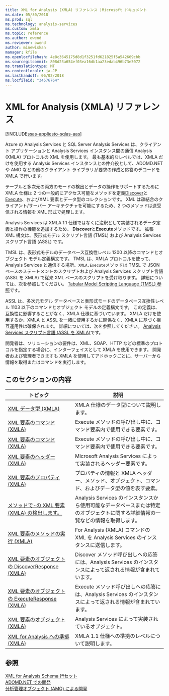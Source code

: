 ```yaml
---
title: XML for Analysis (XMLA) リファレンス |Microsoft ドキュメント
ms.date: 05/30/2018
ms.prod: sql
ms.technology: analysis-services
ms.custom: xmla
ms.topic: reference
ms.author: owend
ms.reviewer: owend
author: minewiskan
manager: kfile
ms.openlocfilehash: 4e8c3645175d8d1f3251fd621825f5a542669cbb
ms.sourcegitcommit: 808d23a654ef03ea16db1aa23edab496b73e5072
ms.translationtype: MT
ms.contentlocale: ja-JP
ms.lasthandoff: 06/02/2018
ms.locfileid: "34576764"
---
```

# <a name="xml-for-analysis--xmla-reference"></a>XML for Analysis (XMLA) リファレンス
[!INCLUDE[ssas-appliesto-sqlas-aas](../../includes/ssas-appliesto-sqlas-aas.md)]   

Azure の Analysis Services と SQL Server Analysis Services は、クライアント アプリケーションと Analysis Services インスタンス間の通信 Analysis (XMLA) プロトコルの XML を使用します。 最も基本的なレベルでは、XMLA だけを使用する Analysis Services インスタンスとの仲介役として、ADOMD.NET や AMO などの他のクライアント ライブラリが要求の作成と応答のデコードを XMLA で行います。  
  
 テーブルと多次元の両方のモードの検出とデータの操作をサポートするために XMLA 仕様は 2 つの一般的にアクセス可能なメソッドを定義[Discover](../../analysis-services/xmla/xml-elements-methods-discover.md)と[Execute](../../analysis-services/xmla/xml-elements-methods-execute.md)、およびXML 要素とデータ型のコレクションです。 XML は疎結合のクライアント/サーバー アーキテクチャを可能にするため、2 つのメソッドは送受信される情報を XML 形式で処理します。 

Analysis Services は XMLA 1.1  仕様ではなくに注釈として実装されるデータ定義と操作の機能を追加するため、 **Discover**と**Execute**メソッドです。 拡張 XML 構文は、表形式モデル スクリプト言語 (TMSL) および Analysis Services スクリプト言語 (ASSL) です。 

TMSL は、表形式モデルのデータベース互換性レベル 1200 以降のコマンドとオブジェクト モデル定義構文です。 TMSL は、XMLA プロトコルを使って、Analysis Services と通信する場所、`XMLA.Execute`メソッドは TMSL で JSON ベースのステートメントのスクリプトおよび Analysis Services スクリプト言語 (ASSL を XMLA) で従来 XML ベースのスクリプトを受け取ります。 詳細については、次を参照してください。 [Tabular Model Scripting Language (TMSL) 参照](../tabular-model-scripting-language-tmsl-reference.md)です。

ASSL は、多次元モデル データベースと表形式モードのデータベース互換性レベル 1103 以下のコマンドとオブジェクト モデルの定義構文です。 この定義は、互換性に影響することがなく、XMLA 仕様に基づいています。 XMLA だけを使用するか、XMLA と ASSL を一緒に使用するかに関係なく、XMLA に基づく相互運用性は確保されます。 詳細については、次を参照してください。 [Analysis Services スクリプト言語 (ASSL を XMLA)](../scripting/analysis-services-scripting-language-assl-for-xmla.md)です。
  
 開発者は、ソリューションの要件は、XML、SOAP、HTTP などの標準のプロトコルを指定する場合に、インターフェイスとして XMLA を使用できます。 開発者および管理者できますも XMLA を使用してアドホックごとに、サーバーから情報を取得またはコマンドを実行します。 
  
## <a name="in-this-section"></a>このセクションの内容  
  
|トピック|説明|  
|-----------|-----------------|  
|[XML データ型 (XMLA)](../../analysis-services/xmla/xml-data-types/xml-data-types-xmla.md)|XMLA 仕様のデータ型について説明します。|  
|[XML 要素のコマンド (XMLA)](../../analysis-services/xmla/xml-elements-commands/xml-elements-commands.md)|Execute メソッドの呼び出し中に、コマンド要素内で使用できる要素です。|  
|[XML 要素のコマンド (XMLA)](../../analysis-services/xmla/xml-elements-commands/xml-elements-commands.md)|Execute メソッドの呼び出し中に、コマンド要素内で使用できる要素です。|  
|[XML 要素のヘッダー (XMLA)](../../analysis-services/xmla/xml-elements-headers/xml-elements-headers.md)| Microsoft Analysis Services によって実装されるヘッダー要素です。|  
|[XML 要素のプロパティ (XMLA)](../../analysis-services/xmla/xml-elements-properties/xml-elements-properties.md)| プロパティの情報と XMLA ヘッダー、メソッド、オブジェクト、コマンド、およびデータ型の値を表す要素。|  
|[メソッドで-の XML 要素 (XMLA) の検出します。](../../analysis-services/xmla/xml-elements-methods-discover.md)| Analysis Services のインスタンスから使用可能なデータベースまたは特定のオブジェクトに関する詳細情報の一覧などの情報を取得します。|  
|[XML 要素のメソッドの実行 (XMLA)](../../analysis-services/xmla/xml-elements-methods-execute.md)| For Analysis (XMLA) コマンドの XML を Analysis Services のインスタンスに送信します。|  
|[XML 要素のオブジェクトの DiscoverResponse (XMLA)](../../analysis-services/xmla/xml-elements-objects-discoverresponse.md)| Discover メソッド呼び出しへの応答には、Analysis Services のインスタンスによって返される情報が含まれています。|  
|[XML 要素のオブジェクトの ExecuteResponse (XMLA)](../../analysis-services/xmla/xml-elements-objects-executeresponse.md)| Execute メソッド呼び出しへの応答には、Analysis Services のインスタンスによって返される情報が含まれています。|  
|[XML 要素のオブジェクト (XMLA)](../../analysis-services/xmla/xml-elements-objects.md)| Analysis Services によって実装されているオブジェクト。|  
|[XML for Analysis への準拠 (XMLA)](../../analysis-services/xmla/xml-for-analysis-compliance-xmla.md)|XMLA 1.1 仕様への準拠のレベルについて説明します。|  
  
## <a name="see-also"></a>参照
 [XML for Analysis Schema 行セット](../../analysis-services/schema-rowsets/xml/xml-for-analysis-schema-rowsets.md)  
 [ADOMD.NET での開発](../../analysis-services/multidimensional-models/adomd-net/developing-with-adomd-net.md)  
 [分析管理オブジェクト &#40;AMO&#41; による開発](../../analysis-services/multidimensional-models/analysis-management-objects/developing-with-analysis-management-objects-amo.md)  
